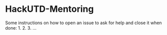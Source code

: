 # HackUTD-Mentoring
Some instructions on how to open an issue to ask for help and close it when done:
1. 
2. 
3. 
...
